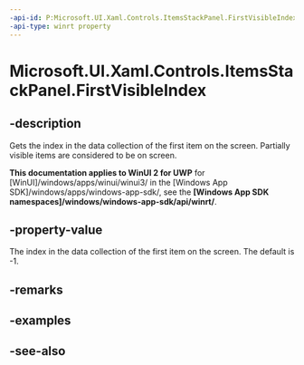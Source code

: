 ```yaml
---
-api-id: P:Microsoft.UI.Xaml.Controls.ItemsStackPanel.FirstVisibleIndex
-api-type: winrt property
---
```


<!-- Property syntax
public int FirstVisibleIndex { get; }
-->

# Microsoft.UI.Xaml.Controls.ItemsStackPanel.FirstVisibleIndex

## -description
Gets the index in the data collection of the first item on the screen. Partially visible items are considered to be on screen.

**This documentation applies to WinUI 2 for UWP** for [WinUI]/windows/apps/winui/winui3/ in the [Windows App SDK]/windows/apps/windows-app-sdk/, see the **[Windows App SDK namespaces]/windows/windows-app-sdk/api/winrt/**.

## -property-value
The index in the data collection of the first item on the screen. The default is -1.

## -remarks

## -examples

## -see-also
